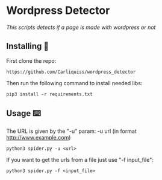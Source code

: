 # Wordpress Detector
_This scripts detects if a page is made with wordpress or not_

  
## Installing 🔧
First clone the repo: 
```
https://github.com/Carliquiss/wordpress_detector
```
Then run the following command to install needed libs:
```
pip3 install -r requirements.txt
```

## Usage ⌨️
The URL is given by the "-u" param: -u url (in format http://www.example.com) 
```
python3 spider.py -u <url>
```
If you want to get the urls from a file just use "-f input_file":
```
python3 spider.py -f <input_file>
```

